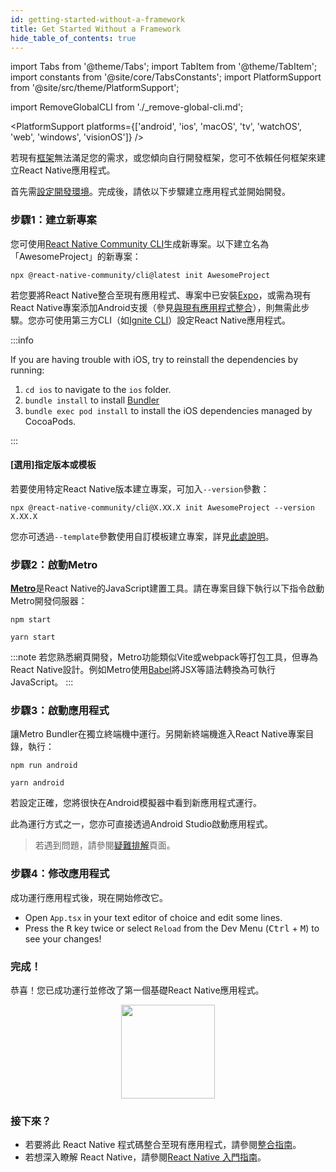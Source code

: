```yaml
---
id: getting-started-without-a-framework
title: Get Started Without a Framework
hide_table_of_contents: true
---
```


import Tabs from '@theme/Tabs';
import TabItem from '@theme/TabItem';
import constants from '@site/core/TabsConstants';
import PlatformSupport from '@site/src/theme/PlatformSupport';

import RemoveGlobalCLI from './\_remove-global-cli.md';

<PlatformSupport platforms={['android', 'ios', 'macOS', 'tv', 'watchOS', 'web', 'windows', 'visionOS']} />

若現有[框架](/architecture/glossary#react-native-framework)無法滿足您的需求，或您傾向自行開發框架，您可不依賴任何框架來建立React Native應用程式。

首先需[設定開發環境](set-up-your-environment)。完成後，請依以下步驟建立應用程式並開始開發。

### 步驟1：建立新專案

<RemoveGlobalCLI />

您可使用[React Native Community CLI](https://github.com/react-native-community/cli)生成新專案。以下建立名為「AwesomeProject」的新專案：

```shell
npx @react-native-community/cli@latest init AwesomeProject
```

若您要將React Native整合至現有應用程式、專案中已安裝[Expo](https://docs.expo.dev/bare/installing-expo-modules/)，或需為現有React Native專案添加Android支援（參見[與現有應用程式整合](integration-with-existing-apps.md)），則無需此步驟。您亦可使用第三方CLI（如[Ignite CLI](https://github.com/infinitered/ignite)）設定React Native應用程式。

:::info

If you are having trouble with iOS, try to reinstall the dependencies by running:

1. `cd ios` to navigate to the `ios` folder.
2. `bundle install` to install [Bundler](https://bundler.io/)
3. `bundle exec pod install` to install the iOS dependencies managed by CocoaPods.

:::

#### [選用]指定版本或模板

若要使用特定React Native版本建立專案，可加入`--version`參數：

```shell
npx @react-native-community/cli@X.XX.X init AwesomeProject --version X.XX.X
```

您亦可透過`--template`參數使用自訂模板建立專案，詳見[此處說明](https://github.com/react-native-community/cli/blob/main/docs/init.md#initializing-project-with-custom-template)。

### 步驟2：啟動Metro

[**Metro**](https://metrobundler.dev/)是React Native的JavaScript建置工具。請在專案目錄下執行以下指令啟動Metro開發伺服器：

<Tabs groupId="package-manager" queryString defaultValue={constants.defaultPackageManager} values={constants.packageManagers}>
<TabItem value="npm">

```shell
npm start
```

</TabItem>
<TabItem value="yarn">

```shell
yarn start
```

</TabItem>
</Tabs>

:::note
若您熟悉網頁開發，Metro功能類似Vite或webpack等打包工具，但專為React Native設計。例如Metro使用[Babel](https://babel.dev/)將JSX等語法轉換為可執行JavaScript。
:::

### 步驟3：啟動應用程式

讓Metro Bundler在獨立終端機中運行。另開新終端機進入React Native專案目錄，執行：

<Tabs groupId="package-manager" queryString defaultValue={constants.defaultPackageManager} values={constants.packageManagers}>
<TabItem value="npm">

```shell
npm run android
```

</TabItem>
<TabItem value="yarn">

```shell
yarn android
```

</TabItem>
</Tabs>

若設定正確，您將很快在Android模擬器中看到新應用程式運行。

此為運行方式之一，您亦可直接透過Android Studio啟動應用程式。

> 若遇到問題，請參閱[疑難排解](troubleshooting.md)頁面。

### 步驟4：修改應用程式

成功運行應用程式後，現在開始修改它。

- Open `App.tsx` in your text editor of choice and edit some lines.
- Press the <kbd>R</kbd> key twice or select `Reload` from the Dev Menu (<kbd>Ctrl</kbd> + <kbd>M</kbd>) to see your changes!

### 完成！

恭喜！您已成功運行並修改了第一個基礎React Native應用程式。

<center><img src="/docs/assets/GettingStartedCongratulations.png" width="150"></img></center>

### 接下來？

- 若要將此 React Native 程式碼整合至現有應用程式，請參閱[整合指南](integration-with-existing-apps.md)。
- 若想深入瞭解 React Native，請參閱[React Native 入門指南](getting-started)。